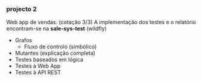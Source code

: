 ### projecto 2

Web app de vendas. (cotação 3/3)
A implementação dos testes e o relatório encontram-se na **sale-sys-test** (wildfly)
 - Grafos 
 	- Fluxo de controlo (simbólico)
 - Mutantes (explicação completa)
 - Testes baseados em lógica
 - Testes à Web App
 - Testes à API REST
